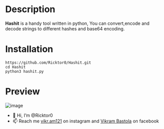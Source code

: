 # Description
**Hashit** is a handy tool written in python, You can convert,encode and decode strings to different hashes and base64 encoding.

# Installation
```
https://github.com/Ricktor0/Hashit.git
cd Hashit
python3 hashit.py
```
# Preview
![image](https://github.com/Ricktor0/Hashit/assets/135196573/bf84f8fa-053d-4bd8-9a6d-418ae8dc92b1)



- 👋 Hi, I’m @Ricktor0
- 📫 Reach me  [vikr.am121](https://www.instagram.com/vikr.am121/) on instagram and [Vikram Bastola](https://www.facebook.com/profile.php?id=100042768861506) on facebook
  
